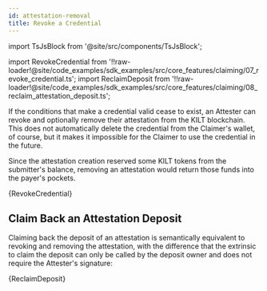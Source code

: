 ```yaml
---
id: attestation-removal
title: Revoke a Credential
---
```


import TsJsBlock from '@site/src/components/TsJsBlock';

import RevokeCredential from '!!raw-loader!@site/code_examples/sdk_examples/src/core_features/claiming/07_revoke_credential.ts';
import ReclaimDeposit from '!!raw-loader!@site/code_examples/sdk_examples/src/core_features/claiming/08_reclaim_attestation_deposit.ts';

If the conditions that make a credential valid cease to exist, an Attester can revoke and optionally remove their attestation from the KILT blockchain.
This does not automatically delete the credential from the Claimer's wallet, of course, but it makes it impossible for the Claimer to use the credential in the future.

Since the attestation creation reserved some KILT tokens from the submitter's balance, removing an attestation would return those funds into the payer's pockets.

<TsJsBlock>
  {RevokeCredential}
</TsJsBlock>

## Claim Back an Attestation Deposit

Claiming back the deposit of an attestation is semantically equivalent to revoking and removing the attestation, with the difference that the extrinsic to claim the deposit can only be called by the deposit owner and does not require the Attester's signature:

<TsJsBlock>
  {ReclaimDeposit}
</TsJsBlock>